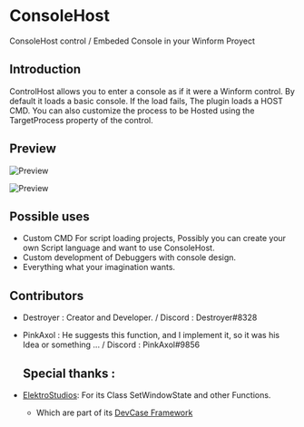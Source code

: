 # ConsoleHost
ConsoleHost control / Embeded Console in your Winform Proyect

## Introduction
ControlHost allows you to enter a console as if it were a Winform control.
By default it loads a basic console. If the load fails, The plugin loads a HOST CMD.
You can also customize the process to be Hosted using the TargetProcess property of the control.

## Preview

![Preview](https://i.ibb.co/3STs3Ks/ss1.png)

![Preview](https://i.ibb.co/pJhbLk8/ss2.png)

## Possible uses

- Custom CMD For script loading projects, Possibly you can create your own Script language and want to use ConsoleHost.
- Custom development of Debuggers with console design.
- Everything what your imagination wants.

## Contributors
- Destroyer : Creator and Developer.  / Discord : Destroyer#8328 
- PinkAxol : He suggests this function, and I implement it, so it was his Idea or something ... / Discord : PinkAxol#9856

  ## Special thanks :
- [ElektroStudios](https://github.com/ElektroStudios): For its Class SetWindowState and other Functions.
   - Which are part of its [DevCase Framework](https://codecanyon.net/item/elektrokit-class-library-for-net/19260282)
